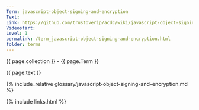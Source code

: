 ```yaml
---
Term: javascript-object-signing-and-encryption
Text: 
Link: https://github.com/trustoverip/acdc/wiki/javascript-object-signing-and-encryption.md
Videostart: 
Level: 1
permalink: /term_javascript-object-signing-and-encryption.html
folder: terms
---
```


{{ page.collection }} - {{ page.Term }}

   {{ page.text }}

{% include_relative glossary/javascript-object-signing-and-encryption.md %}

 {% include links.html %} 
